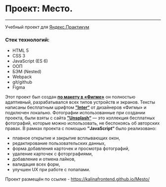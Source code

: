 # Проект: Место.
------

Учебный проект для [Яндекс.Практикум](https://practicum.yandex.ru/ "Сайт Яндекс.Практикум")

### Стек технологий:
* HTML 5
* CSS 3
* JavaScript (ES 6)
* ООП
* БЭМ (Nested)
* Webpack
* git/github
* Figma

Этот проект  был создан [**по макету в «Фигме»**](https://www.figma.com/file/bjyvbKKJN2naO0ucURl2Z0/JavaScript.-Sprint-5?node-id=0%3A1) он полностью адаптивный, разрабатывался всех типов устройств и экранов. Тексты написаны бесплатным шрифтом  [**”Inter“**](https://rsms.me/inter/) от дизайнеров «Фигмы» и подключен локально.
Фотографии использованные при создании проекта, были взяты с сайта [**”Unsplash“**](https://unsplash.com) — это коллекция бесплатных фотографий, которые можно использовать, не беспокоясь об авторских правах.
В рамках проекта с помощью **”JavaScript“** было реализовано:
 - плавное открытие и закрытие всплывающих окон,
 - редактирование пользовательских данных,
 - форма добавления карточек и просмотра фотографий,
 - удаление карточек с фоторграфиями,
 - добавление и отмена лайков,
 - валидация всех форм,
 - улучшен UX при работе с попапами.



Проект размещён по ссылке - https://kalinafrontend.github.io/Mesto/
